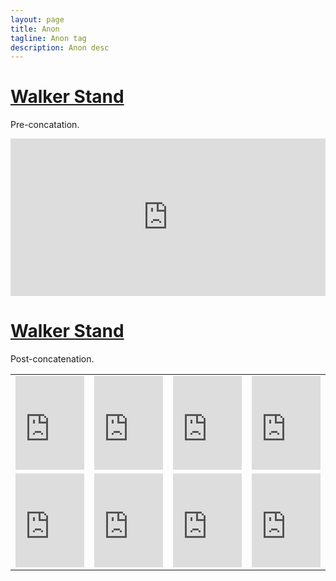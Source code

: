 ```yaml
---
layout: page
title: Anon 
tagline: Anon tag
description: Anon desc 
---
```


# [Walker Stand](#walker-stand)

Pre-concatation.

<div style="width:100%;height:0px;position:relative;padding-bottom:50.000%;"><iframe src="https://streamable.com/e/qj3bvq" frameborder="0" width="100%" height="100%" allowfullscreen style="width:100%;height:100%;position:absolute;left:0px;top:0px;overflow:hidden;"></iframe></div>


# [Walker Stand](#walker-stand)

Post-concatenation.


<table width="100%" border="0" cellspacing="0" cellpadding="0">
<tr>
  <td>
    <iframe src="https://streamable.com/e/4agfv2?autoplay=1&nocontrols=1" frameborder="0" width="100%" height="100%" allowfullscreen allow="autoplay"></iframe>
  </td>
  <td>
    <iframe src="https://streamable.com/e/jo21vb?autoplay=1&nocontrols=1" frameborder="0" width="100%" height="100%" allowfullscreen allow="autoplay"></iframe>
  </td>
  <td>
    <iframe src="https://streamable.com/e/7dxdyk?autoplay=1&nocontrols=1" frameborder="0" width="100%" height="100%" allowfullscreen allow="autoplay"></iframe>
  </td>
  <td>
    <iframe src="https://streamable.com/e/nddq81?autoplay=1&nocontrols=1" frameborder="0" width="100%" height="100%" allowfullscreen allow="autoplay"></iframe>
  </td>
</tr>
<tr>
  <td>
    <iframe src="https://streamable.com/e/24y94o?autoplay=1&nocontrols=1" frameborder="0" width="100%" height="100%" allowfullscreen allow="autoplay"></iframe>
  </td>
  <td>
    <iframe src="https://streamable.com/e/rog3mt?autoplay=1&nocontrols=1" frameborder="0" width="100%" height="100%" allowfullscreen allow="autoplay"></iframe>
  </td>
  <td>
    <iframe src="https://streamable.com/e/v6c53q?autoplay=1&nocontrols=1" frameborder="0" width="100%" height="100%" allowfullscreen allow="autoplay"></iframe>
  </td>
  <td>
    <iframe src="https://streamable.com/e/4x0xpk?autoplay=1&nocontrols=1" frameborder="0" width="100%" height="100%" allowfullscreen allow="autoplay"></iframe>
  </td>
</tr>
</table>
  

